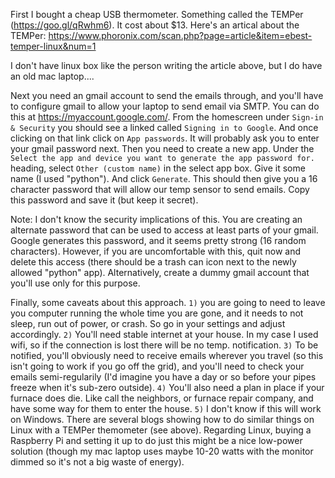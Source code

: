 First I bought a cheap USB thermometer. Something called the TEMPer (https://goo.gl/qRwhm6).  It cost about $13.  Here's an artical about the TEMPer: https://www.phoronix.com/scan.php?page=article&item=ebest-temper-linux&num=1

I don't have linux box like the person writing the article above, but I do have an old mac laptop....

Next you need an gmail account to send the emails through, and you'll have to configure gmail to allow your laptop to send email via SMTP.  You can do this at https://myaccount.google.com/.  From the homescreen under `Sign-in & Security` you should see a linked called `Signing in to Google`.  And once clicking on that link click on `App passwords`.  It will probably ask you to enter your gmail password next.  Then you need to create a new app.  Under the `Select the app and device you want to generate the app password for.` heading, select `Other (custom name)` in the select app box.  Give it some name (I used "python").  And click `Generate`.  This should then give you a 16 character password that will allow our temp sensor to send emails.  Copy this password and save it (but keep it secret).

Note: I don't know the security implications of this. You are creating an alternate password that can be used to access at least parts of your gmail. Google generates this password, and it seems pretty strong (16 random characters).  However, if you are uncomfortable with this, quit now and delete this access (there should be a trash can icon next to the newly allowed "python" app).  Alternatively, create a dummy gmail account that you'll use only for this purpose.


Finally, some caveats about this approach.  `1)` you are going to need to leave you computer running the whole time you are gone, and it needs to not sleep, run out of power, or crash.  So go in your settings and adjust accordingly.  `2)` You'll need stable internet at your house. In my case I used wifi, so if the connection is lost there will be no temp. notification. `3)` To be notified, you'll obviously need to receive emails wherever you travel (so this isn't going to work if you go off the grid), and you'll need to check your emails semi-regularily (I'd imagine you have a day or so before your pipes freeze when it's sub-zero outside). `4)` You'll also need a plan in place if your furnace does die.  Like call the neighbors, or furnace repair company, and have some way for them to enter the house. `5)`  I don't know if this will work on Windows. There are several blogs showing how to do similar things on Linux with a TEMPer themometer (see above). Regarding Linux, buying a Raspberry Pi and setting it up to do just this might be a nice low-power solution (though my mac laptop uses maybe 10-20 watts with the monitor dimmed so it's not a big waste of energy).
